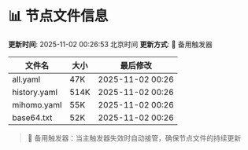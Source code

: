 # 📊 节点文件信息

**更新时间**: 2025-11-02 00:26:53 北京时间
**更新方式**: 🔄 备用触发器

| 文件名 | 大小 | 最后修改 |
|--------|------|----------|
| all.yaml | 47K | 2025-11-02 00:26 |
| history.yaml | 514K | 2025-11-02 00:26 |
| mihomo.yaml | 55K | 2025-11-02 00:26 |
| base64.txt | 52K | 2025-11-02 00:26 |

> 🔄 备用触发器：当主触发器失效时自动接管，确保节点文件的持续更新
